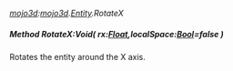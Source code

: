_[mojo3d](../../modules/mojo3d/mojo3d-module.md):[mojo3d](../../modules/mojo3d/mojo3d-module.md).[Entity](../../modules/mojo3d/mojo3d-entity_ext.md).RotateX_
##### Method RotateX:Void( rx:[Float](../../modules/wonkey/wonkey-types-float.md),localSpace:[Bool](../../modules/wonkey/wonkey-types-bool.md)=false )
Rotates the entity around the X axis.
